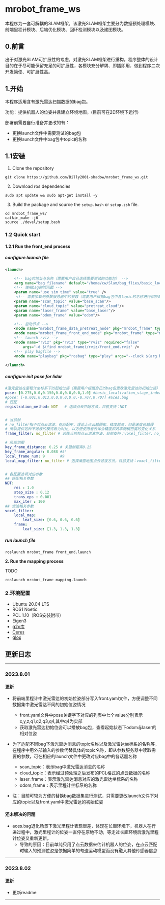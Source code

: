 # mrobot_frame_ws

本程序为一套可解耦的SLAM框架，该激光SLAM框架主要分为数据预处理模块、前端里程计模块、后端优化模块、回环检测模块以及建图模块。

## 0.前言

出于对激光SLAM可扩展性的考虑，对激光SLAM框架进行重构。程序整体的设计目的在于尽可能保留充足的可扩展性，各模块充分解耦、即插即用，做到程序二次开发简便、可扩展性高。

## 1.开始

本程序适用含有激光雷达扫描数据的bag包。

功能：提供机器人的位姿并且建立环境地图。(目前可在2D环境下运行)

部署前需要自行准备并更改的有：

- 更换launch文件中需要测试的bag包
- 更换launch文件中bag包中topic的名称

## 1.1安装

1. Clone the repository

```
git clone https://github.com/Billy2001-shadow/mrobot_frame_ws.git
```

2. Download ros dependencies

```
sudo apt update && sudo apt-get install -y 
```

3. Build  the package and source the `setup.bash` or `setup.zsh` file.

```
cd mrobot_frame_ws/
catkin_make -j6
source ./devel/setup.bash 
```



### 1.2 Quick start

#### **1.2.1 Run the  front_end process**

##### configure launch file

```xml
<launch>

    <!-- bag的地址与名称（需要用户自己选择需要测试的功能包） -->
    <arg name="bag_filename" default="/home/cw/Slam/bag_flies/basic_localization_stage_indexed.bag"/> 
    <!-- 使用bag的时间戳 -->
    <param name="use_sim_time" value="true" />
	 <!-- 需要加载到参数服务器中的参数（需要用户根据bag包中各topic的名称进行相应的更改） -->
    <param name="scan_topic" value="base_scan"/>
    <param name="cloud_topic" value="pretreat_cloud"/>
    <param name="laser_frame" value="base_laser"/>
    <param name="odom_frame" value="odom"/> 

    <!-- 启动节点 -->
    <node name="mrobot_frame_data_pretreat_node" pkg="mrobot_frame" type="mrobot_frame_data_pretreat_node" output="screen" />
    <node name="mrobot_frame_front_end_node" pkg="mrobot_frame" type="mrobot_frame_front_end_node" output="screen" />
    <!-- launch rviz -->
    <node name="rviz" pkg="rviz" type="rviz" required="false"
        args="-d $(find mrobot_frame)/rviz/front_end.rviz" />
    <!-- play bagfile -->
    <node name="playbag" pkg="rosbag" type="play" args="--clock $(arg bag_filename)" />
 
</launch>
```

##### configure init pose for lidar

```yaml
#激光雷达在里程计坐标系下的起始位姿（需要用户根据自己的bag包更改激光雷达的初始位姿）
pose: [0.275,0.0,0.150,0.0,0.0,0.0,1.0] #basic_localization_stage_indexed.bag
#pose: [-0.001,0.013,0.0,0.0,0.0,-0.707,0.707] #aces.bag
# 匹配
registration_method: NDT   # 选择点云匹配方法，目前支持：NDT


# 当前帧
# no_filter指不对点云滤波，在匹配中，理论上点云越稠密，精度越高，但是速度也越慢
# 所以提供这种不滤波的模式做为对比，以方便使用者去体会精度和效率随稠密度的变化关系
frame_filter: no_filter # 选择当前帧点云滤波方法，目前支持：voxel_filter、no_filter

# 局部地图
key_frame_distance: 0.25 # 关键帧距离0.25
key_frame_angular: 0.088 #5°
local_frame_num: 9       #9
local_map_filter: no_filter # 选择滑窗地图点云滤波方法，目前支持：voxel_filter、no_filter


# 各配置选项对应参数
## 匹配相关参数
NDT:
    res : 1.0
    step_size : 0.12
    trans_eps : 0.001
    max_iter : 100
## 滤波相关参数
voxel_filter:
    local_map:
        leaf_size: [0.6, 0.6, 0.6]
    frame:
        leaf_size: [1.3, 1.3, 1.3]
```

##### run launch file

```
roslaunch mrobot_frame front_end.launch
```

**2. Run the  mapping process**

TODO

```
roslaunch mrobot_frame mapping.launch
```



### 2.环境配置

- Ubuntu 20.04 LTS
- ROS1 Noetic
- PCL 1.10（ROS安装附带）
- Eigen3
- [g2o库](https://github.com/RainerKuemmerle/g2o/tree/9b41a4ea5ade8e1250b9c1b279f3a9c098811b5a)
- [Ceres](https://github.com/ceres-solver/ceres-solver)
- [glog](https://github.com/google/glog)









## 更新日志

---

### 2023.8.01

#### 更新

- 将前端里程计中激光雷达的初始位姿部分写入front.yaml文件，方便调整不同数据集中激光雷达不同的初始位姿情况
  - front.yaml文件中pose关键字下对应的列表中七个value分别表示x,y,z,q1,q2,q3,q4,其中q4为实部
  - 获取激光雷达初始位姿可以播放bag包，查看起始状态下odom与laser的相对位姿
- 为了适配不同bag下激光雷达消息的topic名称以及激光雷达坐标系的名称等，在程序中用外部输入的参数代替具体的topic名称，即从参数服务器中读取需要的参数，可在相应的launch文件中更改对应bag中的各话题名称
  - scan_topic：表示bag中激光雷达消息的名称
  - cloud_topic：表示经过预处理之后发布的PCL格式的点云数据的名称
  - laser_frame：表示激光雷达消息对应的激光雷达坐标系的名称
  - odom_frame：表示里程计坐标系的名称

- 注：目前可较为方便的替换bag数据集进行测试，只需要更改launch文件下对应的topic以及front.yaml中激光雷达的初始位姿

#### 还未解决的问题

- aces.bag退化场景下激光里程计表现很差，体现在长廊环境下，机器人在行进过程中，激光里程计的位姿一直停在原地不动，等走过长廊环境后激光里程计位姿又重新更新。
  - 导致的原因：目前单纯只用了点云数据来估计机器人的位姿，在点云匹配时输入的预测位姿是依据简单的匀速运动模型而没有融入其他传感器信息

---

### 2023.8.02

#### 更新

- 更新readme



---

